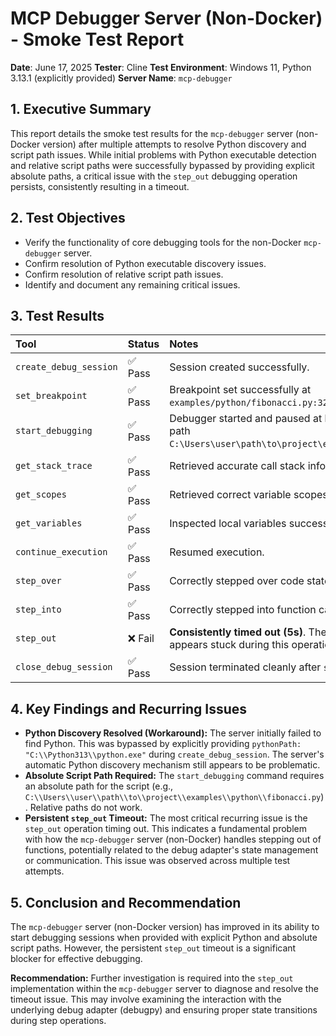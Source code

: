 # MCP Debugger Server (Non-Docker) - Smoke Test Report

**Date**: June 17, 2025
**Tester**: Cline
**Test Environment**: Windows 11, Python 3.13.1 (explicitly provided)
**Server Name**: `mcp-debugger`

## 1. Executive Summary

This report details the smoke test results for the `mcp-debugger` server (non-Docker version) after multiple attempts to resolve Python discovery and script path issues. While initial problems with Python executable detection and relative script paths were successfully bypassed by providing explicit absolute paths, a critical issue with the `step_out` debugging operation persists, consistently resulting in a timeout.

## 2. Test Objectives

*   Verify the functionality of core debugging tools for the non-Docker `mcp-debugger` server.
*   Confirm resolution of Python executable discovery issues.
*   Confirm resolution of relative script path issues.
*   Identify and document any remaining critical issues.

## 3. Test Results

| Tool | Status | Notes |
| :--- | :--- | :--- |
| `create_debug_session` | ✅ Pass | Session created successfully. |
| `set_breakpoint` | ✅ Pass | Breakpoint set successfully at `examples/python/fibonacci.py:32`. |
| `start_debugging` | ✅ Pass | Debugger started and paused at breakpoint using absolute path `C:\Users\user\path\to\project\examples\python\fibonacci.py`. |
| `get_stack_trace` | ✅ Pass | Retrieved accurate call stack information. |
| `get_scopes` | ✅ Pass | Retrieved correct variable scopes. |
| `get_variables` | ✅ Pass | Inspected local variables successfully. |
| `continue_execution` | ✅ Pass | Resumed execution. |
| `step_over` | ✅ Pass | Correctly stepped over code statements. |
| `step_into` | ✅ Pass | Correctly stepped into function calls. |
| `step_out` | ❌ Fail | **Consistently timed out (5s)**. The debug adapter or program appears stuck during this operation. |
| `close_debug_session` | ✅ Pass | Session terminated cleanly after `step_out` failure. |

## 4. Key Findings and Recurring Issues

*   **Python Discovery Resolved (Workaround):** The server initially failed to find Python. This was bypassed by explicitly providing `pythonPath: "C:\\Python313\\python.exe"` during `create_debug_session`. The server's automatic Python discovery mechanism still appears to be problematic.
*   **Absolute Script Path Required:** The `start_debugging` command requires an absolute path for the script (e.g., `C:\\Users\\user\\path\\to\\project\\examples\\python\\fibonacci.py`). Relative paths do not work.
*   **Persistent `step_out` Timeout:** The most critical recurring issue is the `step_out` operation timing out. This indicates a fundamental problem with how the `mcp-debugger` server (non-Docker) handles stepping out of functions, potentially related to the debug adapter's state management or communication. This issue was observed across multiple test attempts.

## 5. Conclusion and Recommendation

The `mcp-debugger` server (non-Docker version) has improved in its ability to start debugging sessions when provided with explicit Python and absolute script paths. However, the persistent `step_out` timeout is a significant blocker for effective debugging.

**Recommendation:** Further investigation is required into the `step_out` implementation within the `mcp-debugger` server to diagnose and resolve the timeout issue. This may involve examining the interaction with the underlying debug adapter (debugpy) and ensuring proper state transitions during step operations.
